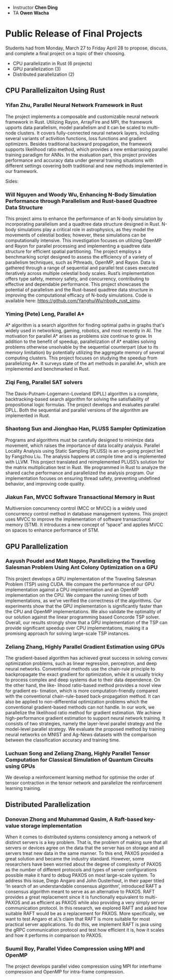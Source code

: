 - Instructor **Chen Ding**
- TA **Owen Wacha**

# Public Release of Final Projects

Students had from Monday, March 27 to Friday April 28 to propose, discuss, and complete a final project on a topic of their choosing.

- CPU parallelizatin in Rust (6 projects)
- GPU parallelization (3)
- Distributed parallelization (2)

## CPU Parallelizaiton Using Rust

### Yifan Zhu, Parallel Neural Network Framework in Rust

The project implements a composable and customizable neural network framework in Rust. Utilizing Rayon, ArrayFire and MPI, 
the framework upports data parallelism, model parallelism and it can be scaled to multi-node clusters.
It covers fully-connected neural network layers, including several variants of activition functions, loss functions and gradient optimizers. 
Besides traditional backward propagation, the framework supports likelihood ratio method, which provides a new embarrasing parallel training 
paradigm for ANNs. In the evaluation part, this project provides performance and accuracy data under general training situations with different 
settings covering both traditional and new methods implemented in our framework.

Sides: 

### Will Nguyen and Woody Wu, Enhancing N-Body Simulation Performance through Parallelism and Rust-based Quadtree Data Structure

This project aims to enhance the performance of an N-body simulation by incorporating parallelism and a quadtree data structure designed in Rust. N-body simulations play a critical role in astrophysics, as they model the movements of celestial bodies; however, these simulations can be computationally intensive. This investigation focuses on utilizing OpenMP and Rayon for parallel processing and implementing a quadtree data structure for efficient spatial partitioning. The project employs a benchmarking script designed to assess the efficiency of a variety of parallelism techniques, such as Pthreads, OpenMP, and Rayon. Data is gathered through a range of sequential and parallel test cases executed iteratively across multiple celestial body scales. Rust’s implementation offers type safety, memory safety, and concurrency, contributing to effective and dependable performance. This project showcases the potential of parallelism and the Rust-based quadtree data structure in improving the computational efficacy of N-body simulations. Code is available here: https://github.com/YanghuiWu/nbody_rust_simu.

### Yiming (Pete) Leng, Parallel A*

A* algorithm is a search algorithm for finding optimal paths in graphs that's widely used in networking, gaming, robotics, and most recently in AI. The motivation for parallel A* arises as problems size continue to grow. In addition to the benefit of speedup, parallelization of A* enables solving problems otherwise unsolvable by the sequential counterpart (due to its memory limitation) by potentially utilizing the aggregate memory of several computing clusters. This project focuses on studying the speedup from parallelizing A*.  It surveys state of the art methods in parallel A*, which are implemented and benchmarked in Rust.

### Ziqi Feng, Parallel SAT solvers

The Davis-Putnam-Logemann-Loveland (DPLL) algorithm is a complete, backtracking-based search algorithm for solving the satisfiability of propositional logic formulas. The project develops and evaluates parallel DPLL.  Both the sequential and parallel versions of the algorithm are implemented in Rust.

### Shaotong Sun and Jionghao Han, PLUSS Sampler Optimization

Programs and algorithms must be carefully designed to minimize data movement, which raises the importance of data locality analysis.  Parallel Locality Analysis using Static Sampling (PLUSS) is an on-going project led by Fangzhou Liu.  The analysis happens at compile time and is implemented with LLVM. This project translated and reimplemented PLUSS’s solution for the matrix multiplication test in Rust. We programmed in Rust to analyze the shared cache performance and parallelized the analysis program.  Our implementation focuses on ensuring thread safety, preventing undefined behavior, and improving code quality. 

### Jiakun Fan, MVCC Software Transactional Memory in Rust

Multiversion concurrency control (MCC or MVCC) is a widely used concurrency control method in database management systems.  This project uses MVCC to improve the implementation of software transactional memory (STM).  It introduces a new concept of ”space” and applies MVCC on spaces to enhance performance of STM.

## GPU Parallelization

### Aayush Poudel and Matt Nappo, Parallelizing the Traveling Salesman Problem Using Ant Colony Optimization on a GPU

This project develops a GPU implementation of the Traveling Salesman Problem (TSP) using CUDA. We compare the performance of our GPU implementation against a CPU implementation and an OpenMP implementation on the CPU. We compare the running times of both implementations, as we’ve verified the correctness of the algorithms. Our experiments show that the GPU implementation is significantly faster than the CPU and OpenMP implementations. We also validate the optimality of our solution against the linear programming based Concorde TSP solver. Overall, our results strongly show that a GPU implementation of the TSP can provide significant speedup over CPU implementations, making it a promising approach for solving large-scale TSP instances.

### Zeliang Zhang, Highly Parallel Gradient Estimation using GPUs

The gradient-based algorithm has achieved great success in solving convex optimization problems, such as linear regression, perceptron, and deep neural networks. Conventional methods use the chain-rule principle to backpropagate the exact gradient for optimization, while it is usually tricky to process complex and deep systems due to their data dependence. On the other hand, the like- lihood ratio-based method provides a novel view for gradient es- timation, which is more computation-friendly compared with the conventional chain-rule-based back-propagation method. It can also be applied to non-differential optimization problems which the conventional gradient-based methods can not handle. In our work, we parallelize the likelihood ratio method for gradient estimation. We achieve high-performance gradient estimation to support neural network training. It consists of two strategies, namely the layer-level parallel strategy and the model-level parallel strategy. We evaluate the proposed method by training neural networks on MNIST and Ag-News datasets with the comparison between the classification accuracy and training time.

### Luchuan Song and Zeliang Zhang, Highly Parallel Tensor Computation for Classical Simulation of Quantum Circuits using GPUs

We develop a reinforcement learning method for optimise the order of tensor contraction in the tensor network and parallelize the reinforcement learning training.

## Distributed Parallelization

### Donovan Zhong and Muhammad Qasim, A Raft-based key-value storage implementation

When it comes to distributed systems consistency among a network of distinct
servers is a key problem. That is, the problem of making sure that all servers
or devices agree on the data that the server has on storage and all servers treat
new data in the same manner. To this end, PAXOS provided a great solution
and became the industry standard. However, some researchers have been worried
about the degree of complexity of PAXOS as the number of different protocols
and types of server configurations possible make it hard to debug PAXOS on most
large-scale system. To address this issue, Diego Angaro and John Ousterhout, in
their paper titled ’In search of an understandable consensus algorithm’, introduced
RAFT a consensus algorithm meant to serve as an alternative to PAXOS. RAFT
provides a great replacement since it is functionally equivalent to multi-PAXOS
and as efficient as PAXOS while also providing a very simply server communication
protocol. In this research, we explored RAFT and asked how suitable RAFT would
be as a replacement for PAXOS. More specifically, we want to test Angaro et al.’s 
claim that RAFT is more suitable for most practical server applications. To
do this, we implement RAFT is java using the gRPC communication protocol and
test how efficient it is, how it scales and how it performs in comparison to PAXOS.

### Suumil Roy, Parallel Video Compression using MPI and OpenMP

The project develops parallel video compression using MPI for interframe compression 
and OpenMP for intra-frame compression.


